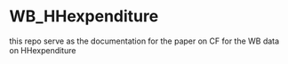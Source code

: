 # WB_HHexpenditure
this repo serve as the documentation for the paper on CF for the WB data on HHexpenditure
